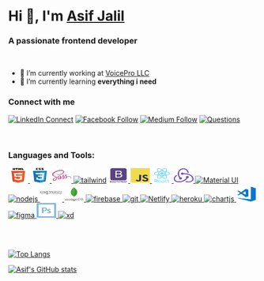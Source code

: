 # Hi 👋, I'm [Asif Jalil](https://asifjalil.netlify.app/)
### A passionate frontend developer

<br/>

- 🔭 I’m currently working at [VoicePro LLC](https://voiceprollc.com/)
- 🌱 I’m currently learning **everything i need**

### Connect with me
[![LinkedIn Connect](https://img.shields.io/badge/%20-Connect-black?color=14171A&labelColor=212121&logo=linkedin&logoColor=ffffff)](https://linkedin.com/in/asifjalil0) 
[![Facebook Follow](https://img.shields.io/badge/%20-Follow-black?color=14171A&labelColor=1976d2&logo=facebook&logoColor=ffffff)](https://fb.com/asif.jalil55) 
[![Medium Follow](https://img.shields.io/badge/%20-Follow-black?color=14171A&labelColor=1976d2&logo=medium&logoColor=ffffff)](https://medium.com/@asifjalil) 
[![Questions](https://img.shields.io/badge/%20-Questions-black?color=14171A&labelColor=fff&logo=stackoverflow&logoColor=0c0d0e26)](https://stackoverflow.com/users/15974978/asif-jalil)

<br/>

### Languages and Tools:
[<img src="https://raw.githubusercontent.com/devicons/devicon/master/icons/html5/html5-original-wordmark.svg" alt="html5" width="40" height="30"/> ](https://www.w3.org/html) 
[<img src="https://raw.githubusercontent.com/devicons/devicon/master/icons/css3/css3-original-wordmark.svg" alt="css3" width="40" height="30"/> ](https://www.w3schools.com/css) 
[<img src="https://raw.githubusercontent.com/devicons/devicon/master/icons/sass/sass-original.svg" alt="sass" width="40" height="30"/> ](https://sass-lang.com) 
[<img src="https://www.vectorlogo.zone/logos/tailwindcss/tailwindcss-icon.svg" alt="tailwind" width="40" height="30"/>](https://tailwindcss.com) 
[<img src="https://raw.githubusercontent.com/devicons/devicon/master/icons/bootstrap/bootstrap-plain-wordmark.svg" alt="bootstrap" width="40" height="30"/> ](https://getbootstrap.com/) 
[<img src="https://raw.githubusercontent.com/devicons/devicon/master/icons/javascript/javascript-original.svg" alt="javascript" width="40" height="30"/> ](https://developer.mozilla.org/en-US/docs/Web/JavaScript) 
[<img src="https://raw.githubusercontent.com/devicons/devicon/master/icons/react/react-original-wordmark.svg" alt="react" width="40" height="30"/> ](https://reactjs.org) 
[<img src="https://raw.githubusercontent.com/devicons/devicon/master/icons/redux/redux-original.svg" alt="redux" width="40" height="30"/> ](https://redux.js.org)
[<img src="https://material-ui.com/static/logo_raw.svg" alt="Material UI" width="40" height="30"/> ](https://material-ui.com/) 
[<img src="https://www.vectorlogo.zone/logos/nodejs/nodejs-icon.svg" alt="nodejs" width="40" height="30"/> ](https://nodejs.org) 
[<img src="https://raw.githubusercontent.com/devicons/devicon/master/icons/express/express-original-wordmark.svg" alt="express" width="45" height="35"/> ](https://expressjs.com) 
[<img src="https://raw.githubusercontent.com/devicons/devicon/master/icons/mongodb/mongodb-original-wordmark.svg" alt="mongodb" width="40" height="30"/> ](https://www.mongodb.com) 
[<img src="https://www.vectorlogo.zone/logos/firebase/firebase-icon.svg" alt="firebase" width="40" height="30"/> ](https://firebase.google.com) 
[<img src="https://www.vectorlogo.zone/logos/git-scm/git-scm-icon.svg" alt="git" width="40" height="30"/> ](https://git-scm.com) 
[<img src="https://www.vectorlogo.zone/logos/netlify/netlify-icon.svg" alt="Netlify" width="40" height="30"/> ](https://www.netlify.com/) 
[<img src="https://www.vectorlogo.zone/logos/heroku/heroku-icon.svg" alt="heroku" width="40" height="30"/> ](https://heroku.com) 
[<img src="https://www.chartjs.org/media/logo-title.svg" alt="chartjs" width="40" height="30"/> ](https://www.chartjs.org) 
[<img src="https://raw.githubusercontent.com/github/explore/80688e429a7d4ef2fca1e82350fe8e3517d3494d/topics/visual-studio-code/visual-studio-code.png" alt="Visual Studio Code" width="40" height="30"/> ](https://code.visualstudio.com) 
[<img src="https://www.vectorlogo.zone/logos/figma/figma-icon.svg" alt="figma" width="40" height="30"/> ](https://www.figma.com) 
[<img src="https://raw.githubusercontent.com/devicons/devicon/master/icons/photoshop/photoshop-line.svg" alt="photoshop" width="40" height="30"/> ](https://www.photoshop.com/en) 
[<img src="https://cdn.worldvectorlogo.com/logos/adobe-xd.svg" alt="xd" width="40" height="30"/> ](https://www.adobe.com/products/xd.html)


<br/>
<br/>

[![Top Langs](https://github-readme-stats.vercel.app/api/top-langs/?username=asif-jalil&layout=compact)](https://github.com/aisf-jalil)


[![Asif's GitHub stats](https://github-readme-stats.vercel.app/api?username=asif-jalil&count_private=true&show_icons=true)](https://github.com/asif-jalil)
